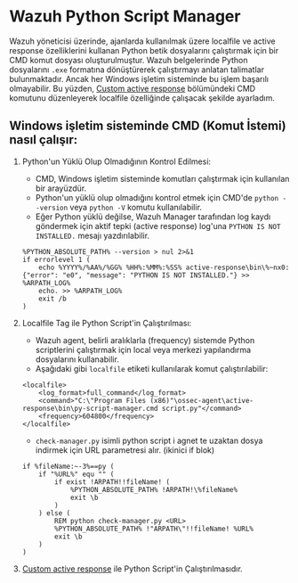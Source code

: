 # Wazuh Python Script Manager

Wazuh yöneticisi üzerinde, ajanlarda kullanılmak üzere localfile ve active response özelliklerini kullanan Python betik dosyalarını çalıştırmak için bir CMD komut dosyası oluşturulmuştur. Wazuh belgelerinde Python dosyalarını `.exe` formatına dönüştürerek çalıştırmayı anlatan talimatlar bulunmaktadır. Ancak her Windows işletim sisteminde bu işlem başarılı olmayabilir. Bu yüzden, [Custom active response](https://documentation.wazuh.com/current/user-manual/capabilities/active-response/custom-active-response-scripts.html#method-2-run-a-python-script-through-a-batch-launcher) bölümündeki CMD komutunu düzenleyerek localfile özelliğinde çalışacak şekilde ayarladım.

## Windows işletim sisteminde CMD (Komut İstemi) nasıl çalışır:

1. Python'un Yüklü Olup Olmadığının Kontrol Edilmesi:
    - CMD, Windows işletim sisteminde komutları çalıştırmak için kullanılan bir arayüzdür.
    - Python'un yüklü olup olmadığını kontrol etmek için CMD'de `python --version` veya `python -V` komutu kullanılabilir.
    - Eğer Python yüklü değilse, Wazuh Manager tarafından log kaydı göndermek için aktif tepki (active response) log'una `PYTHON IS NOT INSTALLED.` mesajı yazdırılabilir.
    ```
    %PYTHON_ABSOLUTE_PATH% --version > nul 2>&1
    if errorlevel 1 (
        echo %YYYY%/%AA%/%GG% %HH%:%MM%:%SS% active-response\bin\%~nx0: {"error": "e0", "message": "PYTHON IS NOT INSTALLED."} >> %ARPATH_LOG%
        echo. >> %ARPATH_LOG%
        exit /b
    )
    ```

2. Localfile Tag ile Python Script'in Çalıştırılması:
    - Wazuh agent, belirli aralıklarla (frequency) sistemde Python scriptlerini çalıştırmak için local veya merkezi yapılandırma dosyalarını kullanabilir.
    - Aşağıdaki gibi `localfile` etiketi kullanılarak komut çalıştırılabilir:
    ```
    <localfile>
        <log_format>full_command</log_format>
        <command>"C:\"Program Files (x86)"\ossec-agent\active-response\bin\py-script-manager.cmd script.py"</command>
        <frequency>604800</frequency>
    </localfile>
    ```
    - `check-manager.py` isimli python script i agnet te uzaktan dosya indirmek için URL parametresi alır. (ikinici if blok)
    ```
    if %fileName:~-3%==py (
        if "%URL%" equ "" (
            if exist !ARPATH!!fileName! (
                %PYTHON_ABSOLUTE_PATH% !ARPATH!\%fileName%
                exit \b
            )
        ) else (
            REM python check-manager.py <URL>
            %PYTHON_ABSOLUTE_PATH% !"ARPATH\"!!fileName! %URL%
            exit \b
        )
    )
    ```
3. [Custom active response](https://documentation.wazuh.com/current/user-manual/capabilities/active-response/custom-active-response-scripts.html#method-2-run-a-python-script-through-a-batch-launcher) ile Python Script'in Çalıştırılmasıdır.